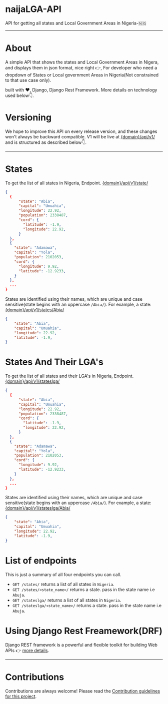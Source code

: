 # naijaLGA-API
API for getting all states and Local Government Areas in Nigeria-🇳🇬
<hr>

# About
A simple API that shows the states and Local Government Areas in Nigera, and displays them in json format, nice right 👉, For developer who need a dropdown of States or Local government Areas in Nigeria(Not constrained to that use case only).

built with ❤️‍, Django, Django Rest Framework. More details on technology used below👇.

# Versioning
We hope to improve this API on every release version, and these changes won't always be backward compatible. V1 will be live at [{domain}/api/v1/](#) and is structured as described below👇.
<hr>

# States
To get the list of all states in Nigeria, Endpoint. [{domain}/api/v1/state/](#)
```json
{
  {
      "state": "Abia",
      "capital": "Umuahia",
      "longitude": 22.92,
      "population": 2338487,
      "cord": {
        "latitude": -1.9,
        "longitude": 22.92,
      }
  },
  {
    "state": "Adamawa",
    "capital": "Yola",
    "population": 2102053,
    "cord": {
      "longitude": 9.92,
      "latitude": -12.9233,
    }
  },
  ...
}
```
States are identified using their names, which are unique and case sensitive(state begins with an uppercase `/Abia/`). For example, a state: [{domain}/api/v1/states/Abia/](#)
```json
{
    "state": "Abia",
    "capital": "Umuahia",
    "longitude": 22.92,
    "latitude": -1.9,
}
```

# States And Their LGA's
To get the list of all states and their LGA's in Nigeria, Endpoint. [{domain}/api/v1/stateslga/](#)
```json
{
  {
      "state": "Abia",
      "capital": "Umuahia",
      "longitude": 22.92,
      "population": 2338487,
      "cord": {
        "latitude": -1.9,
        "longitude": 22.92,
      }
  },
  {
    "state": "Adamawa",
    "capital": "Yola",
    "population": 2102053,
    "cord": {
      "longitude": 9.92,
      "latitude": -12.9233,
    }
  },
  ...
}
```
States are identified using their names, which are unique and case sensitive(state begins with an uppercase `/Abia/`). For example, a state: [{domain}/api/v1/stateslga/Abia/](#)
```json
{
    "state": "Abia",
    "capital": "Umuahia",
    "longitude": 22.92,
    "latitude": -1.9,
}
```


# List of endpoints
This is just a summary of all four endpoints you can call.

* `GET /states/` returns a list of all states in `Nigeria`.
* `GET /states/<state_name>/` returns a state. pass in the state name i.e `Abuja`.
* `GET /stateslga/` returns a list of all states in `Nigeria`.
* `GET /stateslga/<state_name>/` returns a state. pass in the state name i.e `Abuja`.

# Using Django Rest Freamework(DRF)
Django REST framework is a powerful and flexible toolkit for building Web APIs 👉 [more details](http://www.django-rest-framework.org/).
<hr>

# Contributions
Contributions are always welcome! Please read the [Contribution guidelines for this project](docs/CONTRIBUTING.md).

